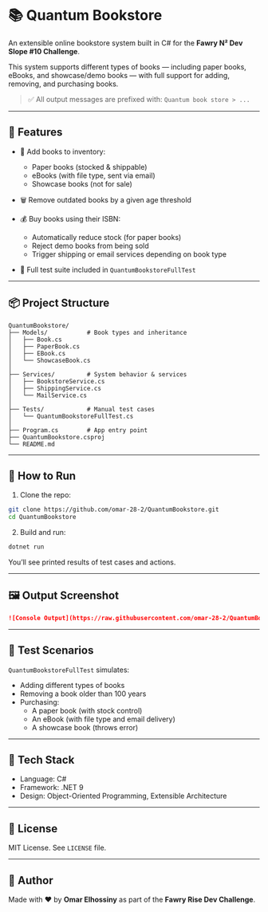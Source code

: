 # 📚 Quantum Bookstore

An extensible online bookstore system built in C# for the **Fawry N² Dev Slope #10 Challenge**.

This system supports different types of books — including paper books, eBooks, and showcase/demo books — with full support for adding, removing, and purchasing books.

> ✅ All output messages are prefixed with: `Quantum book store > ...`

---

## 🧩 Features

- 📘 Add books to inventory:
  - Paper books (stocked & shippable)
  - eBooks (with file type, sent via email)
  - Showcase books (not for sale)
  
- 🗑️ Remove outdated books by a given age threshold

- 💰 Buy books using their ISBN:
  - Automatically reduce stock (for paper books)
  - Reject demo books from being sold
  - Trigger shipping or email services depending on book type

- 🧪 Full test suite included in `QuantumBookstoreFullTest`

---

## 📦 Project Structure

```
QuantumBookstore/
├── Models/           # Book types and inheritance
│   ├── Book.cs
│   ├── PaperBook.cs
│   ├── EBook.cs
│   └── ShowcaseBook.cs
│
├── Services/         # System behavior & services
│   ├── BookstoreService.cs
│   ├── ShippingService.cs
│   └── MailService.cs
│
├── Tests/            # Manual test cases
│   └── QuantumBookstoreFullTest.cs
│
├── Program.cs        # App entry point
├── QuantumBookstore.csproj
└── README.md
```

---

## 🚀 How to Run

1. Clone the repo:

```bash
git clone https://github.com/omar-28-2/QuantumBookstore.git
cd QuantumBookstore
```

2. Build and run:

```bash
dotnet run
```

You’ll see printed results of test cases and actions.

---

## 🖼️ Output Screenshot

```markdown
![Console Output](https://raw.githubusercontent.com/omar-28-2/QuantumBookStore/main/screenshots/output-screenshot.png)
```

---

## 🧪 Test Scenarios

`QuantumBookstoreFullTest` simulates:

- Adding different types of books
- Removing a book older than 100 years
- Purchasing:
  - A paper book (with stock control)
  - An eBook (with file type and email delivery)
  - A showcase book (throws error)

---

## 🔧 Tech Stack

- Language: C#
- Framework: .NET 9
- Design: Object-Oriented Programming, Extensible Architecture

---

## 📄 License

MIT License. See `LICENSE` file.

---

## 🙌 Author

Made with ❤️ by **Omar Elhossiny** as part of the **Fawry Rise Dev Challenge**.
